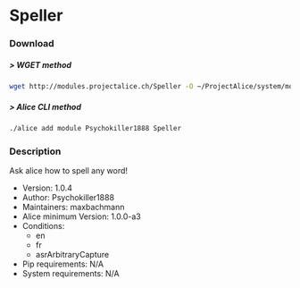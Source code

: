 # Speller

### Download

##### > WGET method
```bash
wget http://modules.projectalice.ch/Speller -O ~/ProjectAlice/system/moduleInstallTickets/Speller.install
```

##### > Alice CLI method
```bash
./alice add module Psychokiller1888 Speller
```

### Description
Ask alice how to spell any word!

- Version: 1.0.4
- Author: Psychokiller1888
- Maintainers: maxbachmann
- Alice minimum Version: 1.0.0-a3
- Conditions:
  - en
  - fr
  - asrArbitraryCapture
- Pip requirements: N/A
- System requirements: N/A


